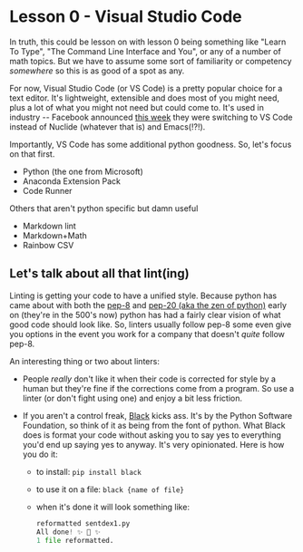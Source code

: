 # Lesson 0 - Visual Studio Code

In truth, this could be lesson on with lesson 0 being something like "Learn To Type", "The Command Line Interface and You", or any of a number of math topics. But we have to assume some sort of familiarity or competency _somewhere_ so this is as good of a spot as any.

For now, Visual Studio Code (or VS Code) is a pretty popular choice for a text editor. It's lightweight, extensible and does most of you might need, plus a lot of what you might not need but could come to. It's used in industry -- Facebook announced [this week](https://www.techspot.com/news/82862-facebook-moving-microsoft-visual-studio-code-internal-development.html) they were switching to VS Code instead of Nuclide (whatever that is) and Emacs(!?!).

Importantly, VS Code has some additional python goodness. So, let's focus on that first. 

- Python (the one from Microsoft)
- Anaconda Extension Pack
- Code Runner

Others that aren't python specific but damn useful

- Markdown lint
- Markdown+Math
- Rainbow CSV

## Let's talk about all that lint(ing)
Linting is getting your code to have a unified style. Because python has came about with both the  [pep-8](https://www.python.org/dev/peps/pep-0008/) and [pep-20 (aka the zen of python)](https://www.python.org/dev/peps/pep-0020/) early on (they're in the 500's now) python has had a fairly clear vision of what good code should look like. So, linters usually follow pep-8 some even give you options in the event you work for a company that doesn't _quite_ follow pep-8.

An interesting thing or two about linters:

- People _really_ don't like it when their code is corrected for style by a human but they're fine if the corrections come from a program. So use a linter (or don't fight using one) and enjoy a bit less friction.

- If you aren't a control freak, [Black](https://github.com/psf/black) kicks ass. It's by the Python Software Foundation, so think of it as being from the font of python. What Black does is format your code without asking you to say yes to everything you'd end up saying yes to anyway. It's very opinionated. Here is how you do it:
    * to install: ```pip install black```
    * to use it on a file: ```black {name of file}```
    * when it's done it will look something like:

        ```python
        reformatted sentdex1.py
        All done! ✨ 🍰 ✨
        1 file reformatted.
        ```

